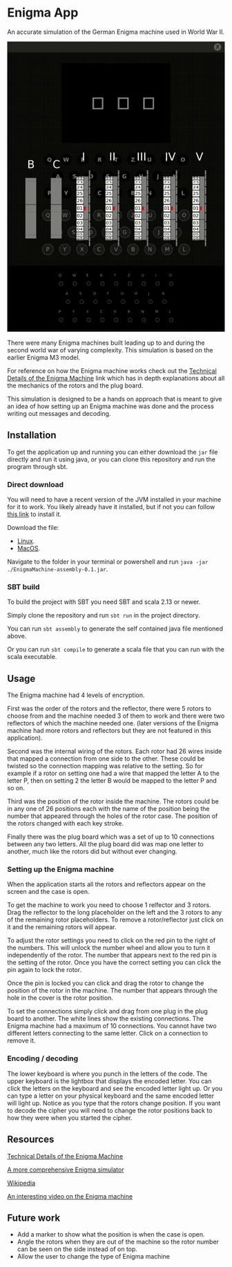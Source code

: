 # Enigma App
An accurate simulation of the German Enigma machine used in World War II.

![Enigma demo gif](/resources/enigma-demo.gif)

There were many Enigma machines built leading up to and during the second world war of varying complexity.
This simulation is based on the earlier Enigma M3 model.

For reference on how the Enigma machine works check out the
[Technical Details of the Enigma Machine](http://users.telenet.be/d.rijmenants/en/enigmatech.htm#top)
link which has in depth explanations about all the mechanics of the rotors and the plug board.

This simulation is designed to be a hands on approach that is meant to give an idea of how setting up
an Enigma machine was done and the process writing out messages and decoding.

## Installation
To get the application up and running you can either download the `jar` file directly and run it using java,
or you can clone this repository and run the program through sbt.

### Direct download
You will need to have a recent version of the JVM installed in your machine for it to work.
You likely already have it installed, but if not you can follow [this link](https://www.java.com/en/download) to install it.

Download the file:

- [Linux](https://github.com/Codeatron5000/enigma-app/raw/master/target/scala-2.13/EnigmaMachine-assembly-0.1-linux.jar).
- [MacOS](https://github.com/Codeatron5000/enigma-app/raw/master/target/scala-2.13/EnigmaMachine-assembly-0.1-macos.jar).

Navigate to the folder in your terminal or powershell and run `java -jar ./EnigmaMachine-assembly-0.1.jar`.

### SBT build
To build the project with SBT you need SBT and scala 2.13 or newer.

Simply clone the repository and run `sbt run` in the project directory.

You can run `sbt assembly` to generate the self contained java file mentioned above.

Or you can run `sbt compile` to generate a scala file that you can run with the scala executable.

## Usage
The Enigma machine had 4 levels of encryption.

First was the order of the rotors and the reflector,
there were 5 rotors to choose from and the machine needed 3 of them to work
and there were two reflectors of which the machine needed one.
(later versions of the Enigma machine had more rotors and reflectors but they are not featured in this application).

Second was the internal wiring of the rotors. Each rotor had 26 wires inside that mapped a connection from one side
to the other. These could be twisted so the connection mapping was relative to the setting.
So for example if a rotor on setting one had a wire that mapped the letter A to the letter P,
then on setting 2 the letter B would be mapped to the letter P and so on.

Third was the position of the rotor inside the machine. The rotors could be in any one of 26 positions each with the
name of the position being the number that appeared through the holes of the rotor case.
The position of the rotors changed with each key stroke.

Finally there was the plug board which was a set of up to 10 connections between any two letters.
All the plug board did was map one letter to another, much like the rotors did but without ever changing.

### Setting up the Enigma machine
When the application starts all the rotors and reflectors appear on the screen and the case is open.

To get the machine to work you need to choose 1 relfector and 3 rotors.
Drag the reflector to the long placeholder on the left and the 3 rotors to any of the remaining rotor placeholders.
To remove a rotor/reflector just click on it and the remaining rotors will appear.

To adjust the rotor settings you need to click on the red pin to the right of the numbers.
This will unlock the number wheel and allow you to turn it independently of the rotor.
The number that appears next to the red pin is the setting of the rotor.
Once you have the correct setting you can click the pin again to lock the rotor.

Once the pin is locked you can click and drag the rotor to change the position of the rotor in the machine.
The number that appears through the hole in the cover is the rotor position.

To set the connections simply click and drag from one plug in the plug board to another.
The white lines show the existing connections.
The Enigma machine had a maximum of 10 connections.
You cannot have two different letters connecting to the same letter.
Click on a connection to remove it.

### Encoding / decoding
The lower keyboard is where you punch in the letters of the code.
The upper keyboard is the lightbox that displays the encoded letter.
You can click the letters on the keyboard and see the encoded letter light up.
Or you can type a letter on your physical keyboard and the same encoded letter will light up.
Notice as you type that the rotors change position.
If you want to decode the cipher you will need to change the rotor positions
back to how they were when you started the cipher.

## Resources
[Technical Details of the Enigma Machine](http://users.telenet.be/d.rijmenants/en/enigmatech.htm#top)

[A more comprehensive Enigma simulator](https://summersidemakerspace.ca/projects/enigma-machine/)

[Wikipedia](https://en.wikipedia.org/wiki/Enigma_machine)

[An interesting video on the Enigma machine](https://www.youtube.com/watch?v=G2_Q9FoD-oQ)

## Future work
- Add a marker to show what the position is when the case is open.
- Angle the rotors when they are out of the machine so the rotor number can be seen on the side instead of on top.
- Allow the user to change the type of Enigma machine
